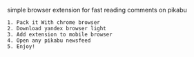 simple browser extension for fast reading comments on pikabu

    1. Pack it With chrome browser
    2. Download yandex browser light
    3. Add extension to mobile browser
    4. Open any pikabu newsfeed
    5. Enjoy!